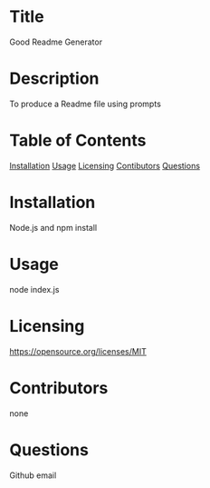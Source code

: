 # Title
Good Readme Generator 
# Description
To produce a Readme file using prompts
# Table of Contents
[Installation](#installation)
[Usage](#usage)
[Licensing](#license)
[Contibutors](#contributors)
[Questions](#questions)
# Installation
Node.js and npm install
# Usage
node index.js
# Licensing
https://opensource.org/licenses/MIT
# Contributors
none
# Questions
Github email